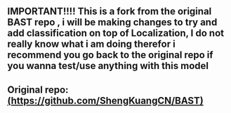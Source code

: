 ## IMPORTANT!!!! This is a fork from the original BAST repo , i will be making changes to try and add classification on top of Localization, I do not really know what i am doing therefor i recommend you go back to the original repo if you wanna test/use anything with this model

## Original repo: [(https://github.com/ShengKuangCN/BAST)](https://github.com/ShengKuangCN/BAST)

